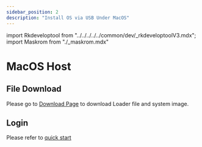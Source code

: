 ```yaml
---
sidebar_position: 2
description: "Install OS via USB Under MacOS"
---
```


import Rkdeveloptool from "../../../../../common/dev/\_rkdeveloptoolV3.mdx";
import Maskrom from "./\_maskrom.mdx"

# MacOS Host

## File Download

Please go to [Download Page](../../../download.md) to download Loader file and system image.

<Rkdeveloptool platform="macos">
<Maskrom/>
</Rkdeveloptool>

## Login

Please refer to [quick start](../../quick-start)
